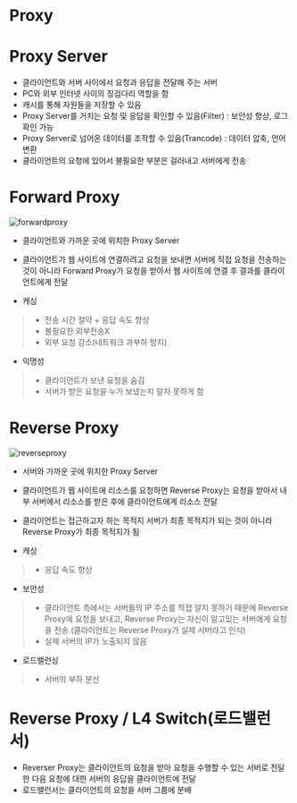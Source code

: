 Proxy
==================================

# Proxy Server

* 클라이언트와 서버 사이에서 요청과 응답을 전달해 주는 서버
* PC와 외부 인터넷 사이의 징검다리 역할을 함
* 캐시를 통해 자원들을 저장할 수 있음
* Proxy Server를 거치는 요청 및 응답을 확인할 수 있음(Filter) : 보안성 향상, 로그 확인 가능
* Proxy Server로 넘어온 데이터를 조작할 수 있음(Trancode) : 데이터 압축, 언어 변환
* 클라이언트의 요청에 있어서 불필요한 부분은 걸러내고 서버에게 전송

# Forward Proxy

![forwardproxy](https://user-images.githubusercontent.com/57285121/115058597-6bb92e00-9f20-11eb-8b1d-5b3916c1e62a.PNG)   
   
* 클라이언트와 가까운 곳에 위치한 Proxy Server   
* 클라이언트가 웹 사이트에 연결하려고 요청을 보내면 서버에 직접 요청을 전송하는 것이 아니라 Forward Proxy가 요청을 받아서 웹 사이트에 연결 후 결과를 클라이언트에게 전달

* 캐싱
> * 전송 시간 절약 + 응답 속도 향상   
> * 불필요한 외부전송X   
> * 외부 요청 감소(네트워크 과부하 방지)  

* 익명성
> * 클라이언트가 보낸 요청을 숨김   
> * 서버가 받은 요청을 누가 보냈는지 알지 못하게 함   


# Reverse Proxy

![reverseproxy](https://user-images.githubusercontent.com/57285121/115059042-f39f3800-9f20-11eb-9875-9c932a90843c.PNG)   
   
* 서버와 가까운 곳에 위치한 Proxy Server
* 클라이언트가 웹 사이트에 리소스를 요청하면 Reverse Proxy는 요청을 받아서 내부 서버에서 리소스를 받은 후에 클라이언트에게 리소스 전달
* 클라이언트는 접근하고자 하는 목적지 서버가 최종 목적지가 되는 것이 아니라 Reverse Proxy가 최종 목적지가 됨

* 캐싱
> * 응답 속도 향상   
 
* 보안성
> * 클라이언트 측에서는 서버들의 IP 주소를 직접 알지 못하기 때문에 Reverse Proxy에 요청을 보내고, Reverse Proxy는 자신이 알고있는 서버에게 요청을 전송.(클라이언트는 Reverse Proxy가 실제 서버라고 인식)   
> * 실제 서버의 IP가 노출되지 않음   

* 로드밸런싱
> * 서버의 부하 분산   

# Reverse Proxy / L4 Switch(로드밸런서)
* Reverser Proxy는 클라이언트의 요청을 받아 요청을 수행할 수 있는 서버로 전달한 다음 요청에 대한 서버의 응답을 클라이언트에 전달
* 로드밸런서는 클라이언트의 요청을 서버 그룹에 분배
